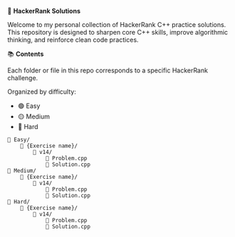 🚀 **HackerRank Solutions**

Welcome to my personal collection of HackerRank C++ practice solutions.  
This repository is designed to sharpen core C++ skills, improve algorithmic thinking, and reinforce clean code practices.

📚 **Contents**

Each folder or file in this repo corresponds to a specific HackerRank challenge.

Organized by difficulty:
- 🟢 Easy
- 🟡 Medium
- 🔴 Hard

```
📁 Easy/
    📁 {Exercise name}/
        📁 v14/
            📝 Problem.cpp
            📝 Solution.cpp
📁 Medium/
    📁 {Exercise name}/
        📁 v14/
            📝 Problem.cpp
            📝 Solution.cpp
📁 Hard/
    📁 {Exercise name}/
        📁 v14/
            📝 Problem.cpp
            📝 Solution.cpp
